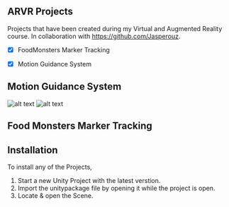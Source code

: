 <!-- ARVR Projects -->
## ARVR Projects
Projects that have been created during my Virtual and Augmented Reality course.
In collaboration with https://github.com/Jasperouz.
- [x] FoodMonsters Marker Tracking
- [x] Motion Guidance System


<!-- Motion Guidance System -->
## Motion Guidance System

![alt text](https://github.com/Rezarak/ARVRProjects/blob/main/Images/AsymptoticPath.png)
![alt text](https://github.com/Rezarak/ARVRProjects/blob/main/Images/RubberBand.png)

<!-- Food Monsters Marker Tracking -->
## Food Monsters Marker Tracking


<!-- Installation -->
## Installation
To install any of the Projects, 
1) Start a new Unity Project with the latest verstion.
2) Import the unitypackage file by opening it while the project is open.
3) Locate & open the Scene.



